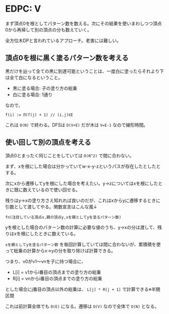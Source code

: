 # EDPC: V

まず頂点0を根としてパターン数を数える。次にその結果を使いまわしつつ頂点0から再帰して別の頂点の分も数えていく。

全方位木DPと言われているアプローチ。老害には難しい。

## 頂点0を根に黒く塗るパターン数を考える

黒だけを辿って全ての黒に到達可能ということは、一度白に塗ったらそれより下は全て白になるということ。

+ 黒に塗る場合: 子の塗り方の総乗
+ 白に塗る場合: 1通り

なので、

```
f(i) := Π(f(j) + 1) // (i,j)∈E
```

これは `O(N)` で終わる。DFSは `O(V+E)` だが木は `V=E-1` なので線形時間。

## 使い回して別の頂点を考える

頂点0とまったく同じことをしていては `O(N^2)` で間に合わない。

まず、xを根にした場合は分かっていてw-x-y-zというパスが存在したとしたとする。

次にxから遷移してyを根にした場合を考えたい。y→zについてはxを根にしたときに既に数えているので使い回せる。

残りはy→xの塗り方さえ知れれば良いのだが、これはxからyに遷移するときに引数として渡してやる。関数宣言はこんな風↓

```
fn(注目している頂点x,親の頂点y,xを親としてyを塗るパターン数)
```

yを根とした場合のパターン数の計算に必要な値のうち、y→xの分は渡して、残りはxを根にしたときに数えている。

`xを親としてyを塗るパターン数` を毎回計算していては間に合わないが、累積積を使って総乗の計算からx→yの分を取り除けば計算できる。

つまり、v0がv1〜vnを子に持つ場合に、

+ L[i] = v1からi番目の頂点までの塗り方の総乗
+ R[i] = vnからi番目の頂点までの塗り方の総乗

とした場合にj番目の頂点以外の総乗は、 `L[j] * R[j + 1]` で計算できる※半開区間

これは前計算全体でも `O(E)` になる。遷移は `O(V)` なので全体で `O(N)` となる。
